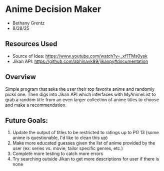 # Anime Decision Maker

* Bethany Grentz
* 8/28/25

## Resources Used
* Source of Idea: https://www.youtube.com/watch?v=_xf1TMs0ysk
* Jikan API: https://github.com/abhinavk99/jikanpy#documentation

## Overview
Simple program that asks the user their top favorite anime and randomly picks one. Then digs into Jikan API which interfaces
with MyAnimeList to grab a random title from an even larger collection of anime titles to choose and make a recommendation.

## Future Goals:
1. Update the output of titles to be restricted to ratings up to PG 13 (some anime is questionable, I'd like to clean this up)
2. Make more educated guesses given the list of anime provided by the user (ex: series vs. movie, tailor specific genres, etc.)
3. Complete more testing to catch more errors
4. Try searching outside Jikan to get more descriptions for user if there is none
